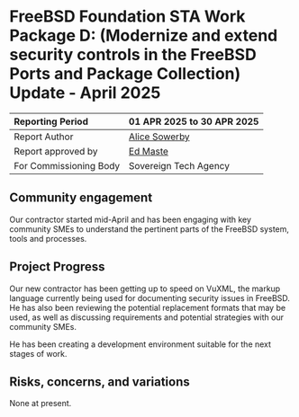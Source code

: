 # FreeBSD Foundation STA Work Package D: (Modernize and extend security controls in the FreeBSD Ports and Package Collection) Update \- April 2025

| Reporting Period | 01 APR 2025 to 30 APR 2025 |
| :---- | :---- |
| Report Author | [Alice Sowerby](mailto:alice@freebsdfoundation.org) |
| Report approved by | [Ed Maste](mailto:emaste@freebsdfoundation.org) |
| For Commissioning Body | Sovereign Tech Agency |

## Community engagement

Our contractor started mid-April and has been engaging with key community SMEs to understand the pertinent parts of the FreeBSD system, tools and processes.

## Project Progress

Our new contractor has been getting up to speed on VuXML, the markup language currently being used for documenting security issues in FreeBSD. He has also been reviewing the potential replacement formats that may be used, as well as discussing requirements and potential strategies with our community SMEs.

He has been creating a development environment suitable for the next stages of work.

## Risks, concerns, and variations

None at present.